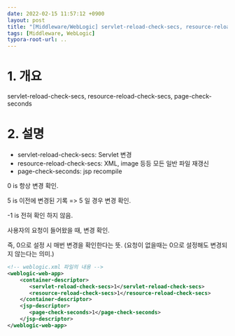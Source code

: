 ```yaml
---
date: 2022-02-15 11:57:12 +0900
layout: post
title: "[Middleware/WebLogic] servlet-reload-check-secs, resource-reload-check-secs, page-check-seconds"
tags: [Middleware, WebLogic]
typora-root-url: ..
---
```



# 1. 개요

servlet-reload-check-secs, resource-reload-check-secs, page-check-seconds

# 2. 설명

* servlet-reload-check-secs: Servlet 변경
* resource-reload-check-secs: XML, image 등등 모든 일반 파일 재갱신
* page-check-seconds: jsp recompile



0 is 항상 변경 확인.

5 is 이전에 변경된 기록 => 5 일 경우 변경 확인.

-1 is 전혀 확인 하지 않음.



사용자의 요청이 들어왔을 때, 변경 확인.

즉, 0으로 설정 시 매번 변경을 확인한다는 뜻. (요청이 없을때는 0으로 설정해도 변경되지 않는다는 의미.)



```xml
<!-- weblogic.xml 파일의 내용 -->
<weblogic-web-app>
	<container-descriptor>
	   <servlet-reload-check-secs>1</servlet-reload-check-secs>
	   <resource-reload-check-secs>1</resource-reload-check-secs>
	</container-descriptor>
	<jsp-descriptor>
	   <page-check-seconds>1</page-check-seconds>
	</jsp-descriptor>
</weblogic-web-app>
```

